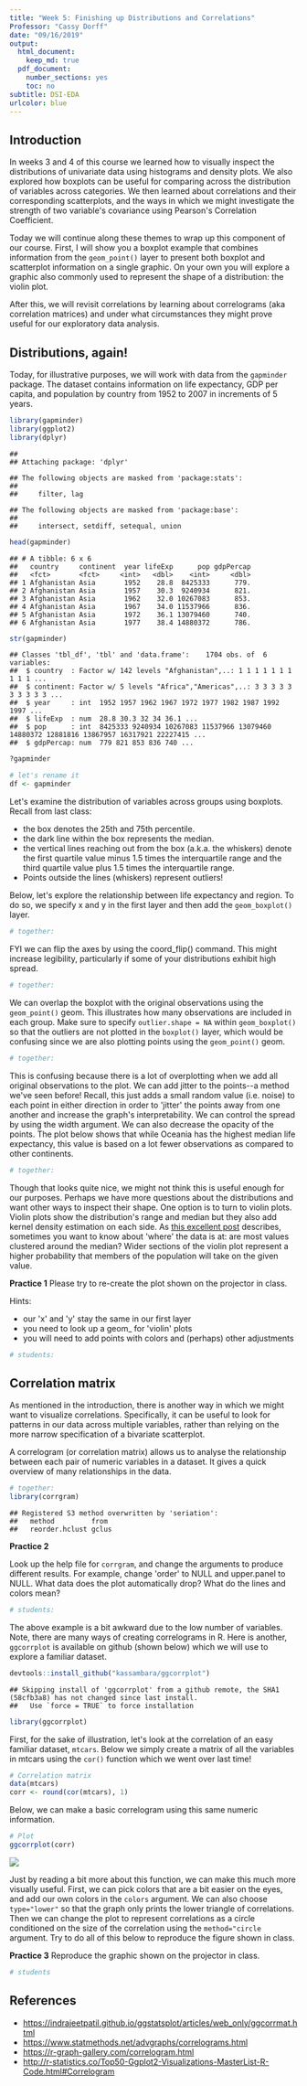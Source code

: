 ```yaml
---
title: "Week 5: Finishing up Distributions and Correlations"
Professor: "Cassy Dorff"
date: "09/16/2019"
output:
  html_document:
    keep_md: true
  pdf_document:
    number_sections: yes
    toc: no
subtitle: DSI-EDA 
urlcolor: blue
---
```


## Introduction

In weeks 3 and 4 of this course we learned how to visually inspect the distributions of univariate data using histograms and density plots. We also explored how boxplots can be useful for comparing across the distribution of variables across categories. We then learned about correlations and their corresponding scatterplots, and the ways in which we might investigate the strength of two variable's covariance using Pearson's Correlation Coefficient. 

Today we will continue along these themes to wrap up this component of our course. First, I will show you a boxplot example that combines information from the `geom_point()` layer to present both boxplot and scatterplot information on a single graphic. On your own you will explore a graphic also commonly used to represent the shape of a distribution: the violin plot. 

After this, we will revisit correlations by learning about correlograms (aka correlation matrices) and under what circumstances they might prove useful for our exploratory data analysis. 

## Distributions, again!

Today, for illustrative purposes, we will work with data from the `gapminder` package. The dataset contains information on life expectancy, GDP per capita, and population by country from 1952 to 2007 in increments of 5 years.


```r
library(gapminder)
library(ggplot2)
library(dplyr)
```

```
## 
## Attaching package: 'dplyr'
```

```
## The following objects are masked from 'package:stats':
## 
##     filter, lag
```

```
## The following objects are masked from 'package:base':
## 
##     intersect, setdiff, setequal, union
```

```r
head(gapminder)
```

```
## # A tibble: 6 x 6
##   country     continent  year lifeExp      pop gdpPercap
##   <fct>       <fct>     <int>   <dbl>    <int>     <dbl>
## 1 Afghanistan Asia       1952    28.8  8425333      779.
## 2 Afghanistan Asia       1957    30.3  9240934      821.
## 3 Afghanistan Asia       1962    32.0 10267083      853.
## 4 Afghanistan Asia       1967    34.0 11537966      836.
## 5 Afghanistan Asia       1972    36.1 13079460      740.
## 6 Afghanistan Asia       1977    38.4 14880372      786.
```

```r
str(gapminder)
```

```
## Classes 'tbl_df', 'tbl' and 'data.frame':	1704 obs. of  6 variables:
##  $ country  : Factor w/ 142 levels "Afghanistan",..: 1 1 1 1 1 1 1 1 1 1 ...
##  $ continent: Factor w/ 5 levels "Africa","Americas",..: 3 3 3 3 3 3 3 3 3 3 ...
##  $ year     : int  1952 1957 1962 1967 1972 1977 1982 1987 1992 1997 ...
##  $ lifeExp  : num  28.8 30.3 32 34 36.1 ...
##  $ pop      : int  8425333 9240934 10267083 11537966 13079460 14880372 12881816 13867957 16317921 22227415 ...
##  $ gdpPercap: num  779 821 853 836 740 ...
```

```r
?gapminder

# let's rename it 
df <- gapminder
```

Let's examine the distribution of variables across groups using boxplots. Recall from last class:

- the box denotes the 25th and 75th percentile.
- the dark line within the box represents the median.
- the vertical lines reaching out from the box (a.k.a. the whiskers) denote the first quartile value minus 1.5 times the interquartile range and the third quartile value plus 1.5 times the interquartile range.
- Points outside the lines (whiskers) represent outliers!

Below, let's explore the relationship between life expectancy and region. To do so, we specify x and y in the first layer and then add the `geom_boxplot()` layer. 


```r
# together:
```

FYI we can flip the axes by using the coord_flip() command. This might increase legibility, particularly if some of your distributions exhibit high spread.


```r
# together: 
```

We can overlap the boxplot with the original observations using the `geom_point()` geom. This illustrates how many observations are included in each group. Make sure to specify `outlier.shape = NA` within `geom_boxplot()` so that the outliers are not plotted in the `boxplot()` layer, which would be confusing since we are also plotting points using the `geom_point()` geom.


```r
# together:
```

This is confusing because there is a lot of overplotting when we add all original observations to the plot. We can add jitter to the points--a method we've seen before! Recall, this just adds a small random value (i.e. noise) to each point in either direction in order to 'jitter' the points away from one another and increase the graph's interpretability. We can control the spread by using the width argument. We can also decrease the opacity of the points. The plot below shows that while Oceania has the highest median life expectancy, this value is based on a lot fewer observations as compared to other continents.


```r
# together:
```

Though that looks quite nice, we might not think this is useful enough for our purposes. Perhaps we have more questions about the distributions and want other ways to inspect their shape. One option is to turn to violin plots. Violin plots show the distribution's range and median but they also add kernel density estimation on each side. As [this excellent post](https://mode.com/blog/violin-plot-examples) describes, sometimes you want to know about 'where' the data is at: are most values clustered around the median? Wider sections of the violin plot represent a higher probability that members of the population will take on the given value.

**Practice 1** Please try to re-create the plot shown on the projector in class.

Hints:

- our 'x' and 'y' stay the same in our first layer
- you need to look up a geom_ for 'violin' plots
- you will need to add points with colors and (perhaps) other adjustments


```r
# students:
```

## Correlation matrix

As mentioned in the introduction, there is another way in which we might want to visualize correlations. Specifically, it can be useful to look for patterns in our data across multiple variables, rather than relying on the more narrow specification of a bivariate scatterplot. 

A correlogram (or correlation matrix) allows us to analyse the relationship between each pair of numeric variables in a dataset. It gives a quick overview of many relationships in the data.



```r
# together:
library(corrgram)
```

```
## Registered S3 method overwritten by 'seriation':
##   method         from 
##   reorder.hclust gclus
```

**Practice 2**

Look up the help file for `corrgram`, and change the arguments to produce different results. For example, change 'order' to NULL and upper.panel to NULL. What data does the plot automatically drop? What do the lines and colors mean?


```r
# students:
```

The above example is a bit awkward due to the low number of variables. Note, there are many ways of creating correlograms in R. Here is another, `ggcorrplot` is available on github (shown below) which we will use to explore a familiar dataset.


```r
devtools::install_github("kassambara/ggcorrplot")
```

```
## Skipping install of 'ggcorrplot' from a github remote, the SHA1 (58cfb3a8) has not changed since last install.
##   Use `force = TRUE` to force installation
```

```r
library(ggcorrplot)
```

First, for the sake of illustration, let's look at the correlation of an easy familiar dataset, `mtcars`. Below we simply create a matrix of all the variables in mtcars using the `cor()` function which we went over last time!


```r
# Correlation matrix
data(mtcars)
corr <- round(cor(mtcars), 1)
```

Below, we can make a basic correlogram using this same numeric information. 


```r
# Plot
ggcorrplot(corr)
```

![](week5_files/figure-html/unnamed-chunk-11-1.png)<!-- -->

Just by reading a bit more about this function, we can make this much more visually useful. First, we can pick colors that are a bit easier on the eyes, and add our own colors in the `colors` argument. We can also choose `type="lower"` so that the graph only prints the lower triangle of correlations. Then we can change the plot to represent correlations as a circle conditioned on the size of the correlation using the `method="circle` argument. Try to do all of this below to reproduce the figure shown in class.

**Practice 3** Reproduce the graphic shown on the projector in class.


```r
# students
```


## References 
- https://indrajeetpatil.github.io/ggstatsplot/articles/web_only/ggcorrmat.html
- https://www.statmethods.net/advgraphs/correlograms.html
- https://r-graph-gallery.com/correlogram.html
- http://r-statistics.co/Top50-Ggplot2-Visualizations-MasterList-R-Code.html#Correlogram
